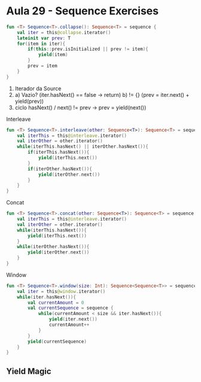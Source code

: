# Aula 29 - Sequence Exercises

```kotlin
fun <T> Sequence<T>.collapse(): Sequence<T> = sequence {
    val iter = this@collapse.iterator()
    lateinit var prev: T
    for(item in iter){
        if(this::prev.isInitialized || prev != item){
            yield(item)
        }
        prev = item
    }
}
```

1. Iterador da Source
2. a) Vazio? (iter.hasNext() == false -> return)
   b) != {} (prev = iter.next() + yield(prev))
3. ciclo hasNext() / next() != prev -> prev = yield(next())

Interleave
```kotlin
fun <T> Sequence<T>.interleave(other: Sequence<T>): Sequence<T> = sequence {
    val iterThis = this@interleave.iterator()
    val iterOther = other.iterator()
    while(iterThis.hasNext() || iterOther.hasNext()){
        if(iterThis.hasNext()){
            yield(iterThis.next())
        }
        if(iterOther.hasNext()){
            yield(iterOther.next())
        }
    }
}
```

Concat
```kotlin
fun <T> Sequence<T>.concat(other: Sequence<T>): Sequence<T> = sequence {
    val iterThis = this@interleave.iterator()
    val iterOther = other.iterator()
    while(iterThis.hasNext()){
        yield(iterThis.next())
    }
    while(iterOther.hasNext()){
        yield(iterOther.next())
    }	
}
```

Window
```kotlin
fun <T> Sequence<T>.window(size: Int): Sequence<Sequence<T>> = sequence {
    val iter = this@window.iterator()
    while(iter.hasNext()){
        val currentAmount = 0
        val currentSequence = sequence {
            while(currentAmount < size && iter.hasNext()){
                yield(iter.next())
                currentAmount++
            }
        }
        yield(currentSequence)
    }
}
```

## Yield Magic

